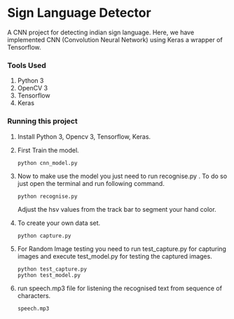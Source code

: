 # Sign Language Detector
A CNN project for detecting indian sign language.
Here, we have implemented CNN (Convolution Neural Network) using Keras a wrapper of Tensorflow.

### Tools Used
1. Python 3
2. OpenCV 3
3. Tensorflow
4. Keras

### Running this project
1. Install Python 3, Opencv 3, Tensorflow, Keras.
2. First Train the model.
    ```
    python cnn_model.py
    ```
2. Now to make use the model you just need to run recognise.py . To do so just open the terminal and run following command.
    ```
    python recognise.py
    ```
    Adjust the hsv values from the track bar to segment your hand color.

3. To create your own data set.
    ```
    python capture.py
    ```
4. For Random Image testing you need to run test_capture.py for capturing images and execute test_model.py for testing the captured images.
    ```
    python test_capture.py
    python test_model.py
    ```
 5. run speech.mp3 file for listening the recognised text from sequence of characters.
    ```
    speech.mp3
    ```

